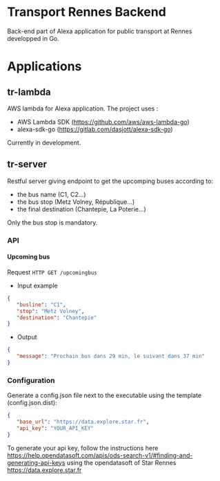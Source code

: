 # Transport Rennes Backend

Back-end part of Alexa application for public transport at Rennes developped in Go.

# Applications

## tr-lambda

AWS lambda for Alexa application.
The project uses :
* AWS Lambda SDK (https://github.com/aws/aws-lambda-go)
* alexa-sdk-go (https://gitlab.com/dasjott/alexa-sdk-go)

Currently in development.

## tr-server

Restful server giving endpoint to get the upcomping buses according to:
* the bus name (C1, C2...)
* the bus stop (Metz Volney, République...)
* the final destination (Chantepie, La Poterie...)

Only the bus stop is mandatory.

### API

#### Upcoming bus

Request `HTTP GET /upcomingbus`

* Input example
```json
{
   "busline": "C1",
   "stop": "Metz Volney",
   "destination": "Chantepie"
}
```

* Output
```json
{
   "message": "Prochain bus dans 29 min, le suivant dans 37 min"
}
```

### Configuration
Generate a config.json file next to the executable using the template (config.json.dist):

```json
{
   "base_url": "https://data.explore.star.fr",
   "api_key": "YOUR_API_KEY"
}
```

To generate your api key, follow the instructions here https://help.opendatasoft.com/apis/ods-search-v1/#finding-and-generating-api-keys using the opendatasoft of Star Rennes https://data.explore.star.fr
